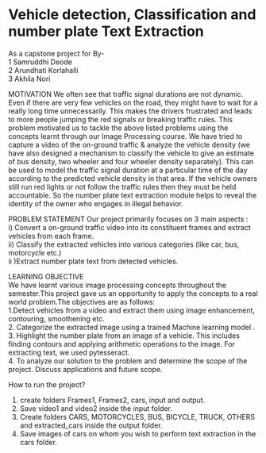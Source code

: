 # Vehicle detection, Classification and number plate Text Extraction
As a capstone project for 
By-<br>
1 Samruddhi Deode <br>
2 Arundhati Korlahalli <br>
3 Akhila Nori



MOTIVATION
We often see that traffic signal durations are not dynamic. Even if there are very few vehicles on the road, they might have to wait for a really long time unnecessarily. This makes the drivers frustrated and leads to more people jumping the red signals or breaking traffic rules.
This problem motivated us to tackle the above listed problems using the concepts learnt through our Image Processing course. 
We have tried to capture a video of the on-ground traffic & analyze the vehicle density (we have also designed a mechanism to classify the vehicle to give an estimate of bus density, two wheeler and four wheeler density separately). This can be used to model the traffic signal duration at a particular time of the day according to the predicted vehicle density in that area.
If the vehicle owners still run red lights or not follow the traffic rules then they must be held accountable. So the number plate text extraction module helps to reveal the identity of the owner who engages in illegal behavior.

PROBLEM STATEMENT
Our project primarily focuses on 3 main aspects : <br>
i) Convert a on-ground traffic video into its constituent frames and extract vehicles from each frame. <br>
ii) Classify the extracted vehicles into various categories (like car, bus, motorcycle etc.) <br>
ii )Extract number plate text from detected vehicles. <br>

LEARNING OBJECTIVE <br>
We have learnt various image processing concepts throughout the semester.This project gave us an opportunity to apply the concepts to a real world problem.The objectives are as follows: <br>
1.Detect vehicles from a video and extract them using image enhancement, contouring,    smoothening etc. <br>
2. Categorize the extracted image using a trained  Machine learning model . <br>
3. Highlight the number plate from an image of a vehicle. This includes finding contours and applying arithmetic operations to the image. For extracting text, we used pytesseract. <br>
4. To analyze our solution to the problem and determine the scope of the project. Discuss applications and future scope. <br>

How to run the project? <br>
1. create folders Frames1, Frames2, cars, input and output.
2. Save video1 and video2 inside the input folder.
3. Create folders CARS, MOTORCYCLES, BUS, BICYCLE, TRUCK, OTHERS and extracted_cars inside the output folder.
4. Save images of cars on whom you wish to perform text extraction in the cars folder.
